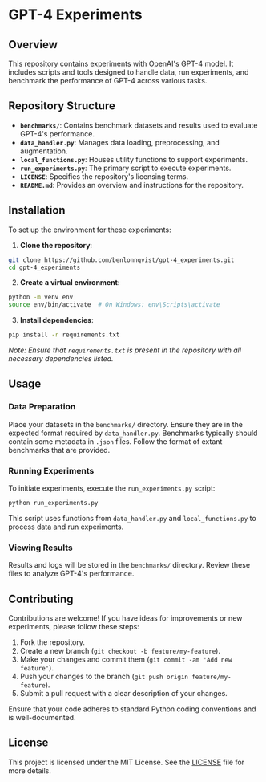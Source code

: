 # GPT-4 Experiments

## Overview

This repository contains experiments with OpenAI's GPT-4 model. It includes scripts and tools designed to handle data, run experiments, and benchmark the performance of GPT-4 across various tasks.

## Repository Structure

- **`benchmarks/`**: Contains benchmark datasets and results used to evaluate GPT-4's performance.
- **`data_handler.py`**: Manages data loading, preprocessing, and augmentation.
- **`local_functions.py`**: Houses utility functions to support experiments. 
- **`run_experiments.py`**: The primary script to execute experiments.
- **`LICENSE`**: Specifies the repository's licensing terms.
- **`README.md`**: Provides an overview and instructions for the repository.

## Installation

To set up the environment for these experiments:

1. **Clone the repository**:

```bash
git clone https://github.com/benlonnqvist/gpt-4_experiments.git
cd gpt-4_experiments
```

2. **Create a virtual environment**:

```bash
python -m venv env
source env/bin/activate  # On Windows: env\Scripts\activate
```

3. **Install dependencies**:

```bash
pip install -r requirements.txt
```

*Note: Ensure that `requirements.txt` is present in the repository with all necessary dependencies listed.*

## Usage

### Data Preparation

Place your datasets in the `benchmarks/` directory. Ensure they are in the expected format required by `data_handler.py`.
Benchmarks typically should contain some metadata in `.json` files. Follow the format of extant benchmarks that are provided. 

### Running Experiments

To initiate experiments, execute the `run_experiments.py` script:

```bash
python run_experiments.py
```

This script uses functions from `data_handler.py` and `local_functions.py` to process data and run experiments.

### Viewing Results

Results and logs will be stored in the `benchmarks/` directory. Review these files to analyze GPT-4's performance.

## Contributing

Contributions are welcome! If you have ideas for improvements or new experiments, please follow these steps:

1. Fork the repository.
2. Create a new branch (`git checkout -b feature/my-feature`).
3. Make your changes and commit them (`git commit -am 'Add new feature'`).
4. Push your changes to the branch (`git push origin feature/my-feature`).
5. Submit a pull request with a clear description of your changes.

Ensure that your code adheres to standard Python coding conventions and is well-documented.

## License

This project is licensed under the MIT License. See the [LICENSE](https://github.com/benlonnqvist/gpt-4_experiments/blob/main/LICENSE) file for more details.

